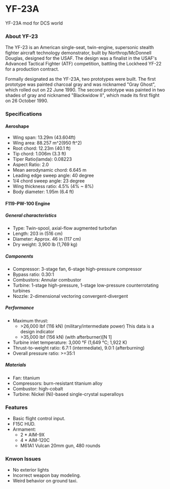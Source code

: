 # YF-23A
YF-23A mod for DCS world

### About YF-23
The YF-23 is an American single-seat, twin-engine, supersonic stealth fighter aircraft technology demonstrator, built by Northrop/McDonnell Douglas, designed for the USAF. The design was a finalist in the USAF's Advanced Tactical Fighter (ATF) competition, battling the Lockheed YF-22 for a production contract.

Formally designated as the YF-23A, two prototypes were built. The first prototype was painted charcoal gray and was nicknamed "Gray Ghost", which rolled out on 22 June 1990. The second prototype was painted in two shades of gray and nicknamed "Blackwidow II", which made its first flight on 26 October 1990.

### Specifications
#### Aeroshape
- Wing span: 13.29m (43.604ft)
- Wing area: 88.257 m^2(950 ft^2)
- Root chord: 12.23m (40.1 ft)
- Tip chord: 1.006m (3.3 ft) 
- Tiper Ratio(lamda): 0.08223
- Aspect Ratio: 2.0
- Mean aerodynamic chord: 6.645 m
- Leading edge sweep angle: 40 degree
- 1/4 chord sweep angle: 23 degree
- Wing thickness ratio: 4.5% (4% ~ 8%)
- Body diameter: 1.95m (6.4 ft)

#### F119-PW-100 Engine
##### General characteristics
- Type: Twin-spool, axial-flow augmented turbofan
- Length: 203 in (516 cm)
- Diameter: Approx. 46 in (117 cm)
- Dry weight: 3,900 lb (1,769 kg)
##### Components
- Compressor: 3-stage fan, 6-stage high-pressure compressor
- Bypass ratio: 0.30:1
- Combustors: Annular combustor
- Turbine: 1-stage high-pressure, 1-stage low-pressure counterrotating turbines
- Nozzle: 2-dimensional vectoring convergent-divergent
##### Performance
 - Maximum thrust:
   - \>26,000 lbf (116 kN) (military/intermediate power) This data is a design indicator
   - \>35,000 lbf (156 kN) (with afterburner)[N 1]
 - Turbine inlet temperature: 3,000 °F (1,649 °C; 1,922 K)
 - Thrust-to-weight ratio: 6.7:1 (intermediate), 9.0:1 (afterburning)
 - Overall pressure ratio: >=35:1
##### Materials
  - Fan: titanium
  - Compressors: burn-resistant titanium alloy
  - Combustor: high-cobalt
  - Turbine: Nickel (Ni)-based single-crystal superalloys

### Features
  - Basic flight control input.
  - F15C HUD.
  - Armament:
    -  2 * AIM-9X
    -  4 * AIM-120C
    -  M61A1 Vulcan 20mm gun, 480 rounds
### Knwon Issues
  - No exterior lights
  - Incorrect weapon bay modeling.
  - Weird behavior on ground taxi.

